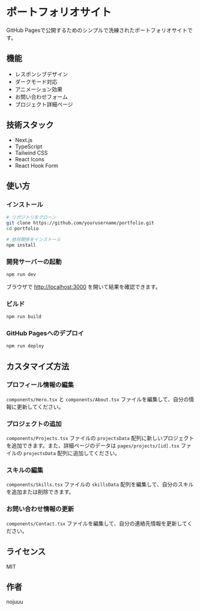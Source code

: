 # ポートフォリオサイト

GitHub Pagesで公開するためのシンプルで洗練されたポートフォリオサイトです。

## 機能

- レスポンシブデザイン
- ダークモード対応
- アニメーション効果
- お問い合わせフォーム
- プロジェクト詳細ページ

## 技術スタック

- Next.js
- TypeScript
- Tailwind CSS
- React Icons
- React Hook Form

## 使い方

### インストール

```bash
# リポジトリをクローン
git clone https://github.com/yourusername/portfolio.git
cd portfolio

# 依存関係をインストール
npm install
```

### 開発サーバーの起動

```bash
npm run dev
```

ブラウザで [http://localhost:3000](http://localhost:3000) を開いて結果を確認できます。

### ビルド

```bash
npm run build
```

### GitHub Pagesへのデプロイ

```bash
npm run deploy
```

## カスタマイズ方法

### プロフィール情報の編集

`components/Hero.tsx` と `components/About.tsx` ファイルを編集して、自分の情報に更新してください。

### プロジェクトの追加

`components/Projects.tsx` ファイルの `projectsData` 配列に新しいプロジェクトを追加できます。また、詳細ページのデータは `pages/projects/[id].tsx` ファイルの `projectsData` 配列に追加してください。

### スキルの編集

`components/Skills.tsx` ファイルの `skillsData` 配列を編集して、自分のスキルを追加または削除できます。

### お問い合わせ情報の更新

`components/Contact.tsx` ファイルを編集して、自分の連絡先情報を更新してください。

## ライセンス

MIT

## 作者

nojuuu 